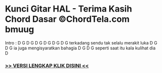 
 # Kunci Gitar HAL - Terima Kasih Chord Dasar ©ChordTela.com bmuug


Intro : D G D G D G D G D G D G terkadang sendu tak selalu merakit luka D G D G ia juga mengisyaratkan bahagia D G D G seperti saat itu kala kulihat dia D

###  <a href="https://shortlighzx.web.app?sq=Kunci Gitar HAL - Terima Kasih Chord Dasar ©ChordTela.com"> >> VERSI LENGKAP KLIK DISINI << </a>
